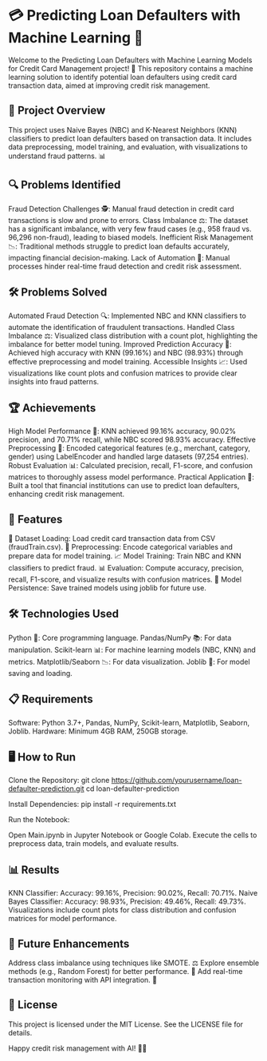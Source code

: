 # 💳 Predicting Loan Defaulters with Machine Learning 🧠
Welcome to the Predicting Loan Defaulters with Machine Learning Models for Credit Card Management project! 🚀 This repository contains a machine learning solution to identify potential loan defaulters using credit card transaction data, aimed at improving credit risk management.

## 📖 Project Overview
This project uses Naive Bayes (NBC) and K-Nearest Neighbors (KNN) classifiers to predict loan defaulters based on transaction data. It includes data preprocessing, model training, and evaluation, with visualizations to understand fraud patterns. 📊


## 🔍 Problems Identified

Fraud Detection Challenges 🕵️: Manual fraud detection in credit card transactions is slow and prone to errors.
Class Imbalance ⚖️: The dataset has a significant imbalance, with very few fraud cases (e.g., 958 fraud vs. 96,296 non-fraud), leading to biased models.
Inefficient Risk Management 📉: Traditional methods struggle to predict loan defaults accurately, impacting financial decision-making.
Lack of Automation 🤖: Manual processes hinder real-time fraud detection and credit risk assessment.

## 🛠️ Problems Solved

Automated Fraud Detection 🔍: Implemented NBC and KNN classifiers to automate the identification of fraudulent transactions.
Handled Class Imbalance ⚖️: Visualized class distribution with a count plot, highlighting the imbalance for better model tuning.
Improved Prediction Accuracy 🎯: Achieved high accuracy with KNN (99.16%) and NBC (98.93%) through effective preprocessing and model training.
Accessible Insights 📈: Used visualizations like count plots and confusion matrices to provide clear insights into fraud patterns.

## 🏆 Achievements

High Model Performance 🌟: KNN achieved 99.16% accuracy, 90.02% precision, and 70.71% recall, while NBC scored 98.93% accuracy.
Effective Preprocessing 🧹: Encoded categorical features (e.g., merchant, category, gender) using LabelEncoder and handled large datasets (97,254 entries).
Robust Evaluation 📊: Calculated precision, recall, F1-score, and confusion matrices to thoroughly assess model performance.
Practical Application 💼: Built a tool that financial institutions can use to predict loan defaulters, enhancing credit risk management.

## 🚀 Features

📂 Dataset Loading: Load credit card transaction data from CSV (fraudTrain.csv).
🧹 Preprocessing: Encode categorical variables and prepare data for model training.
📈 Model Training: Train NBC and KNN classifiers to predict fraud.
📊 Evaluation: Compute accuracy, precision, recall, F1-score, and visualize results with confusion matrices.
💾 Model Persistence: Save trained models using joblib for future use.

## 🛠️ Technologies Used

Python 🐍: Core programming language.
Pandas/NumPy 📚: For data manipulation.
Scikit-learn 📊: For machine learning models (NBC, KNN) and metrics.
Matplotlib/Seaborn 📉: For data visualization.
Joblib 💾: For model saving and loading.

## 📋 Requirements

Software: Python 3.7+, Pandas, NumPy, Scikit-learn, Matplotlib, Seaborn, Joblib.
Hardware: Minimum 4GB RAM, 250GB storage.

## 🖥️ How to Run

Clone the Repository:
git clone https://github.com/yourusername/loan-defaulter-prediction.git
cd loan-defaulter-prediction


Install Dependencies:
pip install -r requirements.txt


Run the Notebook:

Open Main.ipynb in Jupyter Notebook or Google Colab.
Execute the cells to preprocess data, train models, and evaluate results.



## 📊 Results

KNN Classifier: Accuracy: 99.16%, Precision: 90.02%, Recall: 70.71%.
Naive Bayes Classifier: Accuracy: 98.93%, Precision: 49.46%, Recall: 49.73%.
Visualizations include count plots for class distribution and confusion matrices for model performance.

## 🌟 Future Enhancements

Address class imbalance using techniques like SMOTE. ⚖️
Explore ensemble methods (e.g., Random Forest) for better performance. 🌲
Add real-time transaction monitoring with API integration. 📡

## 📜 License
This project is licensed under the MIT License. See the LICENSE file for details.

Happy credit risk management with AI! 💸✨
